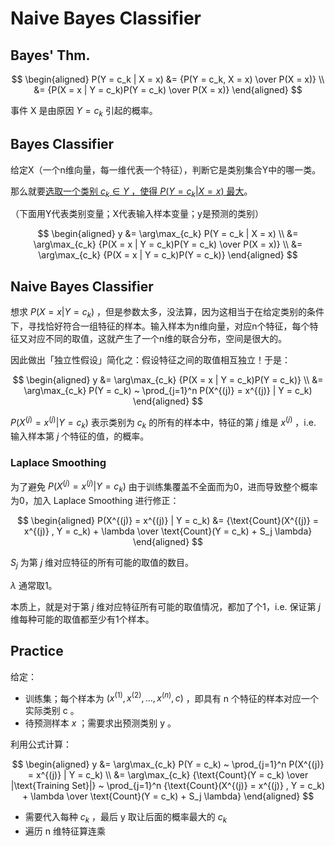 # Naive Bayes Classifier

## Bayes' Thm.

$$
\begin{aligned}
P(Y = c_k | X = x) 
&= {P(Y = c_k, X = x) \over P(X = x)} \\
&= {P(X = x | Y = c_k)P(Y = c_k) \over P(X = x)}
\end{aligned}
$$

事件 X 是由原因 $Y = c_k$ 引起的概率。

## Bayes Classifier

给定X（一个n维向量，每一维代表一个特征），判断它是类别集合Y中的哪一类。

那么就要<u>选取一个类别 $c_k \in Y$ ，使得 $P(Y = c_k | X = x)$ 最大</u>。

（下面用Y代表类别变量；X代表输入样本变量；y是预测的类别）

$$
\begin{aligned}
y &= \arg\max_{c_k} P(Y = c_k | X = x) \\
&= \arg\max_{c_k} {P(X = x | Y = c_k)P(Y = c_k) \over P(X = x)} \\
&= \arg\max_{c_k} {P(X = x | Y = c_k)P(Y = c_k)}
\end{aligned}
$$

## Naive Bayes Classifier

想求 $P(X = x | Y = c_k)$ ，但是参数太多，没法算，因为这相当于在给定类别的条件下，寻找恰好符合一组特征的样本。输入样本为n维向量，对应n个特征，每个特征又对应不同的取值，这就产生了一个n维的联合分布，空间是很大的。

因此做出「独立性假设」简化之：假设特征之间的取值相互独立！于是：

$$
\begin{aligned}
y &= \arg\max_{c_k} {P(X = x | Y = c_k)P(Y = c_k)} \\
&= \arg\max_{c_k} P(Y = c_k) ~ \prod_{j=1}^n P(X^{(j)} = x^{(j)} | Y = c_k)
\end{aligned}
$$

$P(X^{(j)} = x^{(j)} | Y = c_k)$ 表示类别为 $c_k$ 的所有的样本中，特征的第 $j$ 维是 $x^{(j)}$ ，i.e. 输入样本第 $j$ 个特征的值，的概率。

### Laplace Smoothing

为了避免 $P(X^{(j)} = x^{(j)} | Y = c_k)$ 由于训练集覆盖不全面而为0，进而导致整个概率为0，加入 Laplace Smoothing 进行修正：

$$
\begin{aligned}
P(X^{(j)} = x^{(j)} | Y = c_k) 
&= {\text{Count}(X^{(j)} = x^{(j)} , Y = c_k) + \lambda \over \text{Count}(Y = c_k) + S_j \lambda}
\end{aligned}
$$

$S_j$ 为第 $j$ 维对应特征的所有可能的取值的数目。

$\lambda$ 通常取1。

本质上，就是对于第 $j$ 维对应特征所有可能的取值情况，都加了个1，i.e. 保证第 $j$ 维每种可能的取值都至少有1个样本。

## Practice

给定：

- 训练集；每个样本为 $(x^{(1)}, x^{(2)}, \dots, x^{(n)}, c)$ ，即具有 n 个特征的样本对应一个实际类别 c 。
- 待预测样本 $x$ ；需要求出预测类别 y 。

利用公式计算：

$$
\begin{aligned}
y 
&= \arg\max_{c_k} P(Y = c_k) ~ \prod_{j=1}^n P(X^{(j)} = x^{(j)} | Y = c_k) \\
&= \arg\max_{c_k} {\text{Count}(Y = c_k) \over |\text{Training Set}|} ~ \prod_{j=1}^n
{\text{Count}(X^{(j)} = x^{(j)} , Y = c_k) + \lambda \over \text{Count}(Y = c_k) + S_j \lambda}
\end{aligned}
$$

- 需要代入每种 $c_k$ ，最后 y 取让后面的概率最大的 $c_k$
- 遍历 n 维特征算连乘




